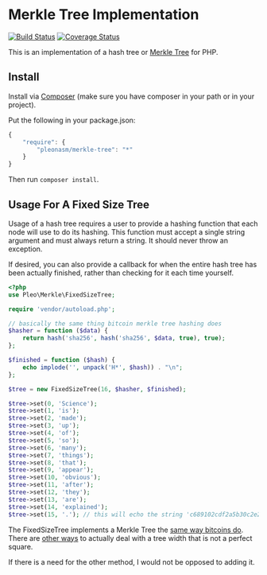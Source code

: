 # Merkle Tree Implementation #

[![Build Status](https://travis-ci.org/pleonasm/merkle-tree.png?branch=master)](https://travis-ci.org/pleonasm/merkle-tree)
[![Coverage Status](https://coveralls.io/repos/pleonasm/merkle-tree/badge.png)](https://coveralls.io/r/pleonasm/merkle-tree)

This is an implementation of a hash tree or [Merkle Tree](http://en.wikipedia.org/wiki/Merkle_Tree)
for PHP. 

## Install ##

Install via [Composer](http://getcomposer.org) (make sure you have composer in your path or in your project).

Put the following in your package.json:

```javascript
{
    "require": {
        "pleonasm/merkle-tree": "*"
    }
}
```

Then run `composer install`.

## Usage For A Fixed Size Tree ##

Usage of a hash tree requires a user to provide a hashing function that each
node will use to do its hashing. This function must accept a single string
argument and must always return a string. It should never throw an exception.

If desired, you can also provide a callback for when the entire hash tree has
been actually finished, rather than checking for it each time yourself.

```php
<?php
use Pleo\Merkle\FixedSizeTree;

require 'vendor/autoload.php';

// basically the same thing bitcoin merkle tree hashing does
$hasher = function ($data) {
    return hash('sha256', hash('sha256', $data, true), true);
};

$finished = function ($hash) {
    echo implode('', unpack('H*', $hash)) . "\n";
};

$tree = new FixedSizeTree(16, $hasher, $finished);

$tree->set(0, 'Science');
$tree->set(1, 'is');
$tree->set(2, 'made');
$tree->set(3, 'up');
$tree->set(4, 'of');
$tree->set(5, 'so');
$tree->set(6, 'many');
$tree->set(7, 'things');
$tree->set(8, 'that');
$tree->set(9, 'appear');
$tree->set(10, 'obvious');
$tree->set(11, 'after');
$tree->set(12, 'they');
$tree->set(13, 'are');
$tree->set(14, 'explained');
$tree->set(15, '.'); // this will echo the string 'c689102cdf2a5b30c2e21fdad85e4bb401085227aff672a7240ceb3410ff1fb6'
```

The FixedSizeTree implements a Merkle Tree the [same way bitcoins do](https://en.bitcoin.it/wiki/Protocol_specification#Merkle_Trees).
There are [other ways](http://web.archive.org/web/20080316033726/http://www.open-content.net/specs/draft-jchapweske-thex-02.html)
to actually deal with a tree width that is not a perfect square.

If there is a need for the other method, I would not be opposed to adding it.
